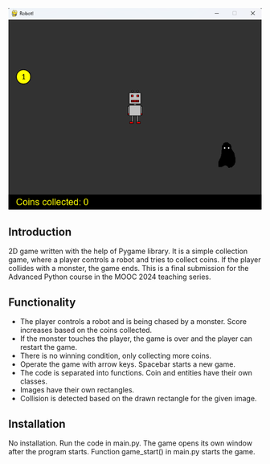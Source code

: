 ![screenshot](screenshot.png)

## Introduction
2D game written with the help of Pygame library. It is a simple collection game, where a player controls a robot and tries to collect coins.
If the player collides with a monster, the game ends. This is a final submission for the Advanced Python course in the MOOC 2024 teaching series.

## Functionality
- The player controls a robot and is being chased by a monster. Score increases based on the coins collected.
- If the monster touches the player, the game is over and the player can restart the game.
- There is no winning condition, only collecting more coins.
- Operate the game with arrow keys. Spacebar starts a new game.
- The code is separated into functions. Coin and entities have their own classes.
- Images have their own rectangles.
- Collision is detected based on the drawn rectangle for the given image.

## Installation
No installation. Run the code in main.py. The game opens its own window after the program starts. Function game_start() in main.py starts the game.